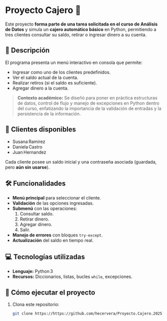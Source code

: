# Proyecto Cajero 🏦

Este proyecto **forma parte de una tarea solicitada en el curso de Análisis de Datos** y simula un **cajero automático básico** en Python, permitiendo a tres clientes consultar su saldo, retirar o ingresar dinero a su cuenta.

## 📌 Descripción

El programa presenta un menú interactivo en consola que permite:

- Ingresar como uno de los clientes predefinidos.  
- Ver el saldo actual de la cuenta.  
- Realizar retiros (si el saldo es suficiente).  
- Agregar dinero a la cuenta.  

> **Contexto académico:** Se diseñó para poner en práctica estructuras de datos, control de flujo y manejo de excepciones en Python dentro del curso, enfatizando la importancia de la validación de entradas y la persistencia de la información.

## 👤 Clientes disponibles

- Susana Ramirez  
- Daniela Castro  
- Juan Hernandez  

Cada cliente posee un saldo inicial y una contraseña asociada (guardada, pero **aún sin usarse**).

## 🛠️ Funcionalidades

- **Menú principal** para seleccionar el cliente.  
- **Validación** de las opciones ingresadas.  
- **Submenú** con las operaciones:  
  1. Consultar saldo.  
  2. Retirar dinero.  
  3. Agregar dinero.  
  0. Salir.  
- **Manejo de errores** con bloques `try‑except`.  
- **Actualización** del saldo en tiempo real.

## 💻 Tecnologías utilizadas

- **Lenguaje:** Python 3  
- **Recursos:** Diccionarios, listas, bucles `while`, excepciones.

## 🚀 Cómo ejecutar el proyecto

1. Clona este repositorio:

   ```bash
   git clone https://https://github.com/hecervera/Proyecto.Cajero.2025
